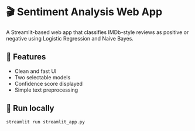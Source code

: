 # 🎬 Sentiment Analysis Web App

A Streamlit-based web app that classifies IMDb-style reviews as positive or negative using Logistic Regression and Naive Bayes.

## 🧠 Features
- Clean and fast UI
- Two selectable models
- Confidence score displayed
- Simple text preprocessing

## 🚀 Run locally
```bash
streamlit run streamlit_app.py
